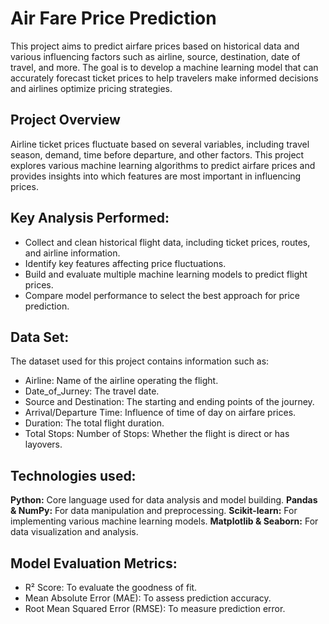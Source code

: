 
# Air Fare Price Prediction

This project aims to predict airfare prices based on historical data and various influencing factors such as airline, source, destination, date of travel, and more. The goal is to develop a machine learning model that can accurately forecast ticket prices to help travelers make informed decisions and airlines optimize pricing strategies.

## Project Overview
Airline ticket prices fluctuate based on several variables, including travel season, demand, time before departure, and other factors. This project explores various machine learning algorithms to predict airfare prices and provides insights into which features are most important in influencing prices.

## Key Analysis Performed:
* Collect and clean historical flight data, including ticket prices, routes, and airline information.
* Identify key features affecting price fluctuations.
* Build and evaluate multiple machine learning models to predict flight prices.
* Compare model performance to select the best approach for price prediction.

## Data Set:
The dataset used for this project contains information such as:
* Airline: Name of the airline operating the flight.
* Date_of_Jurney: The travel date.
* Source and Destination: The starting and ending points of the journey.
* Arrival/Departure Time: Influence of time of day on airfare prices.
* Duration: The total flight duration.
* Total Stops: Number of Stops: Whether the flight is direct or has layovers.

## Technologies used:
**Python:** Core language used for data analysis and model building.
**Pandas & NumPy:** For data manipulation and preprocessing.
**Scikit-learn:** For implementing various machine learning models.
**Matplotlib & Seaborn:** For data visualization and analysis.


## Model Evaluation Metrics:
* R² Score: To evaluate the goodness of fit.
* Mean Absolute Error (MAE): To assess prediction accuracy.
* Root Mean Squared Error (RMSE): To measure prediction error.
